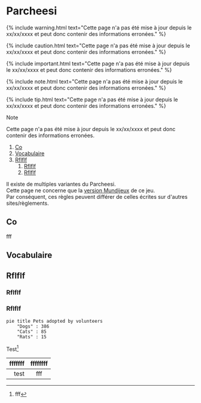 # Parcheesi

{% include warning.html text="Cette page n'a pas été mise à jour depuis le xx/xx/xxxx et peut donc contenir des informations erronées." %}

{% include caution.html text="Cette page n'a pas été mise à jour depuis le xx/xx/xxxx et peut donc contenir des informations erronées." %}

{% include important.html text="Cette page n'a pas été mise à jour depuis le xx/xx/xxxx et peut donc contenir des informations erronées." %}

{% include note.html text="Cette page n'a pas été mise à jour depuis le xx/xx/xxxx et peut donc contenir des informations erronées." %}

{% include tip.html text="Cette page n'a pas été mise à jour depuis le xx/xx/xxxx et peut donc contenir des informations erronées." %}

> [!NOTE]
> Cette page n'a pas été mise à jour depuis le xx/xx/xxxx et peut donc contenir des informations erronées.

1. [Co](#co)
2. [Vocabulaire](#vocabulaire)
3. [Rflflf](#rflflf)
    1. [Rflflf](#rflflf-1)
    2. [Rflflf](#rflflf-2)



Il existe de multiples variantes du Parcheesi.\
Cette page ne concerne que la [version Mundijeux](https://www.mundijeux.fr/multijoueur/parcheesi/) de ce jeu.\
Par conséquent, ces règles peuvent différer de celles écrites sur d'autres sites/règlements.

## Co
fff
## Vocabulaire

## Rflflf

### Rflflf

### Rflflf

```mermaid
pie title Pets adopted by volunteers
    "Dogs" : 386
    "Cats" : 85
    "Rats" : 15
```

Test[^1]

| fffffff | ffffffff |
| ------: | :------: |
|    test |   fff    |

[^1]: fff